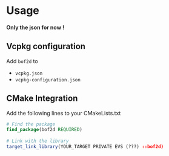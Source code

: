 # Usage
 
**Only the json for now !**
 
## Vcpkg configuration
 
Add ``bof2d`` to
 
- `vcpkg.json`
- `vcpkg-configuration.json`
 
## CMake Integration
 
Add the following lines to your CMakeLists.txt
 
```cmake
# Find the package
find_package(bof2d REQUIRED)
 
# Link with the library
target_link_library(YOUR_TARGET PRIVATE EVS (???) ::bof2d)
```